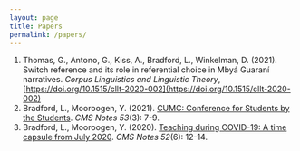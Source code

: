 ```yaml
---
layout: page
title: Papers
permalink: /papers/
---
```

1. Thomas, G., Antono, G., Kiss, A., Bradford, L., Winkelman, D. (2021). Switch reference and its role in referential choice in Mbyá Guaraní narratives. _Corpus Linguistics and Linguistic Theory_, [https://doi.org/10.1515/cllt-2020-002](https://doi.org/10.1515/cllt-2020-002)
2. Bradford, L., Mooroogen, Y. (2021). [CUMC: Conference for Students by the Students](https://notes.math.ca/en/article/cumc-conference-for-students-by-the-students/). _CMS Notes 53_(3): 7-9.
3. Bradford, L., Mooroogen, Y. (2020). [Teaching during COVID-19: A time capsule from July 2020](https://notes.math.ca/en/article/teaching-during-covid-19-a-time-capsule-from-july-2020/). _CMS Notes 52_(6): 12-14.


